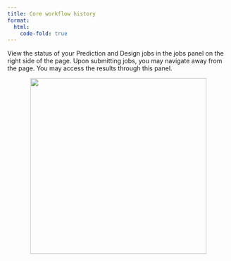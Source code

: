 ```yaml
---
title: Core workflow history
format:
  html:
    code-fold: true
---
```


View the status of your Prediction and Design jobs in the jobs panel on
the right side of the page. Upon submitting jobs, you may navigate away from the page. You may access the results through this panel.

<p align="center">
  <img src="/main_tutorial_images/12_job_status.png" width="400">
</p>